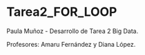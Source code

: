 # Tarea2_FOR_LOOP

Paula Muñoz - Desarrollo de Tarea 2 Big Data.

Profesores: Amaru Fernández y Diana López.

 
